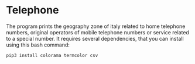 # Telephone
The program prints the geography zone of italy related to home telephone numbers, original operators of mobile telephone numbers or service related to a special number.
It requires several dependencies, that you can install using this bash command:
```bash
pip3 install colorama termcolor csv
```